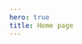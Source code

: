 ```yaml
---
hero: true
title: Home page
---
```


<script setup>
import PageHome from "./components/PageHome.vue";
</script>

<PageHome />
